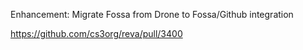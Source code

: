 Enhancement: Migrate Fossa from Drone to Fossa/Github integration

https://github.com/cs3org/reva/pull/3400